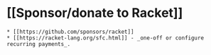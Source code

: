 # [[Sponsor/donate to Racket]] 

    * [[https://github.com/sponsors/racket]]
    * [[https://racket-lang.org/sfc.html]] - _one-off or configure recurring payments_.
